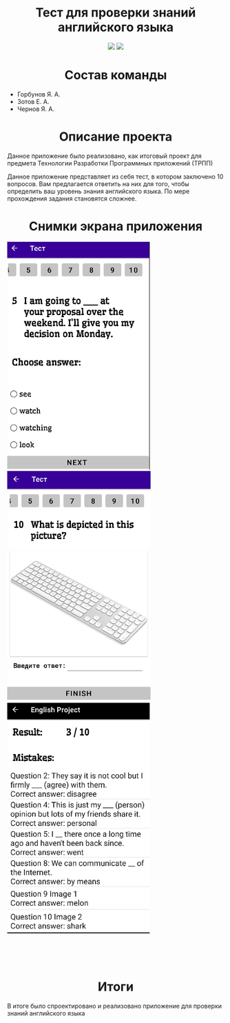 <h1 align="center">Тест для проверки знаний английского языка</h1>
<p align="center">
<img src="https://img.shields.io/badge/version-1.0.0-darkblue">
<img src="https://img.shields.io/badge/%20by-yangorbunov%2C%20kwazr%2C%20YaroslavChernov0220-red">
</p>

<h1 align="center">Состав команды</h1>

<ul>
    <li>Горбунов Я. А.</li>
    <li>Зотов Е. А.</li>
    <li>Чернов Я. А.</li>
</ul>

<h1 align="center">Описание проекта</h1>

<p>Данное приложение было реализовано, как итоговый проект для предмета Технологии Разработки Программных приложений (ТРПП)
    
</p>



<p>Данное приложение представляет из себя тест, в котором заключено 10 вопросов. Вам предлагается ответить на них для того, чтобы определить ваш уровень знания английского языка. По мере прохождения задания становятся сложнее.</p>

<h1 align="center">Снимки экрана приложения</h1>
<img src="IMG/3.png">
<img src="IMG/4.png">
<img src="IMG/5.png">

<br><br><br>
<h1 align="center"> Итоги </h1>

<p>В итоге было спроектировано и реализовано приложение для проверки знаний английского языка</p>

